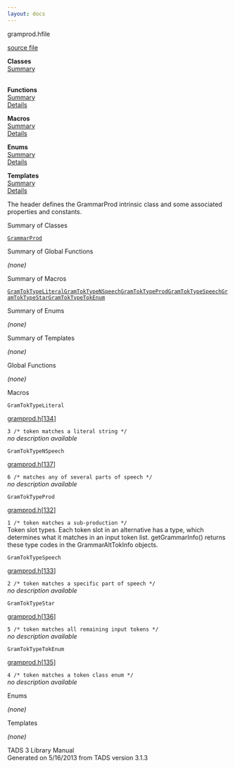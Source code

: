```yaml
---
layout: docs
---
```

<span class="title">gramprod.h</span><span class="type">file</span>

[source file](../source/gramprod.h.html)

**Classes**  
[Summary](#_ClassSummary_)  
 

**Functions**  
[Summary](#_FunctionSummary_)  
[Details](#_Functions_)

**Macros**  
[Summary](#_MacroSummary_)  
[Details](#_Macros_)

**Enums**  
[Summary](#_EnumSummary_)  
[Details](#_Enums_)

**Templates**  
[Summary](#_TemplateSummary_)  
[Details](#_Templates_)

<div class="fdesc">

The header defines the GrammarProd intrinsic class and some associated
properties and constants.

</div>

<span id="_ClassSummary_"></span>

<div class="mjhd">

<span class="hdln">Summary of Classes</span>  

</div>

[`GrammarProd`](../object/GrammarProd.html)
<span id="FunctionSummary_"></span>

<div class="mjhd">

<span class="hdln">Summary of Global Functions</span>  

</div>

*(none)* <span id="_MacroSummary_"></span>

<div class="mjhd">

<span class="hdln">Summary of Macros</span>  

</div>

[`GramTokTypeLiteral`](#GramTokTypeLiteral)[`GramTokTypeNSpeech`](#GramTokTypeNSpeech)[`GramTokTypeProd`](#GramTokTypeProd)[`GramTokTypeSpeech`](#GramTokTypeSpeech)[`GramTokTypeStar`](#GramTokTypeStar)[`GramTokTypeTokEnum`](#GramTokTypeTokEnum)

<span id="_EnumSummary_"></span>

<div class="mjhd">

<span class="hdln">Summary of Enums</span>  

</div>

*(none)* <span id="_TemplateSummary_"></span>

<div class="mjhd">

<span class="hdln">Summary of Templates</span>  

</div>

*(none)* <span id="_Functions_"></span>

<div class="mjhd">

<span class="hdln">Global Functions</span>  

</div>

*(none)* <span id="_Macros_"></span>

<div class="mjhd">

<span class="hdln">Macros</span>  

</div>

<span id="GramTokTypeLiteral"></span>

`GramTokTypeLiteral`

[gramprod.h](../file/gramprod.h.html)\[[134](../source/gramprod.h.html#134)\]

<div class="desc">

`3 /* token matches a literal string */`  
*no description available*

</div>

<span id="GramTokTypeNSpeech"></span>

`GramTokTypeNSpeech`

[gramprod.h](../file/gramprod.h.html)\[[137](../source/gramprod.h.html#137)\]

<div class="desc">

`6 /* matches any of several parts of speech */`  
*no description available*

</div>

<span id="GramTokTypeProd"></span>

`GramTokTypeProd`

[gramprod.h](../file/gramprod.h.html)\[[132](../source/gramprod.h.html#132)\]

<div class="desc">

`1 /* token matches a sub-production */`  
Token slot types. Each token slot in an alternative has a type, which
determines what it matches in an input token list. getGrammarInfo()
returns these type codes in the GrammarAltTokInfo objects.

</div>

<span id="GramTokTypeSpeech"></span>

`GramTokTypeSpeech`

[gramprod.h](../file/gramprod.h.html)\[[133](../source/gramprod.h.html#133)\]

<div class="desc">

`2 /* token matches a specific part of speech */`  
*no description available*

</div>

<span id="GramTokTypeStar"></span>

`GramTokTypeStar`

[gramprod.h](../file/gramprod.h.html)\[[136](../source/gramprod.h.html#136)\]

<div class="desc">

`5 /* token matches all remaining input tokens */`  
*no description available*

</div>

<span id="GramTokTypeTokEnum"></span>

`GramTokTypeTokEnum`

[gramprod.h](../file/gramprod.h.html)\[[135](../source/gramprod.h.html#135)\]

<div class="desc">

`4 /* token matches a token class enum */`  
*no description available*

</div>

<span id="_Enums_"></span>

<div class="mjhd">

<span class="hdln">Enums</span>  

</div>

*(none)* <span id="_Templates_"></span>

<div class="mjhd">

<span class="hdln">Templates</span>  

</div>

*(none)*

<div class="ftr">

TADS 3 Library Manual  
Generated on 5/16/2013 from TADS version 3.1.3

</div>

